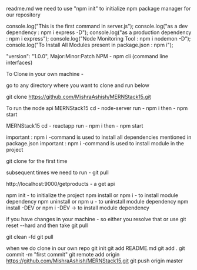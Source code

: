 readme.md
we need to use "npm init" to initialize npm package manager for our repository

console.log("This is the first command in server.js"); console.log("as a dev dependency : npm i express -D"); console.log("as a production dependency : npm i express"); console.log("Node Monitoring Tool : npm i nodemon -D"); console.log("To Install All Modules present in package.json : npm i");

"version": "1.0.0", Major:Minor:Patch NPM - npm cli (command line interfaces)

To Clone in your own machine -

go to any directory where you want to clone and run below

git clone https://github.com/MishraAshish/MERNStack15.git

To run the node api MERNStack15 cd - node-server run - npm i then - npm start

MERNStack15 cd - reactapp run - npm i then - npm start

important : npm i -command is used to install all dependencies mentioned in package.json important : npm i -command is used to install module in the project

git clone for the first time

subsequent times we need to run - git pull

http://localhost:9000/getproducts - a get api

npm init - to initialize the project npm install or npm i - to install module dependency npm uninstall or npm u - to uninstall module dependency npm install -DEV or npm i -DEV -> to install module dependency

if you have changes in your machine - so either you resolve that or use git reset --hard and then take git pull

git clean -fd git pull

when we do clone in our own repo git init git add README.md git add . git commit -m "first commit" git remote add origin https://github.com/MishraAshish/MERNStack15.git git push origin master
